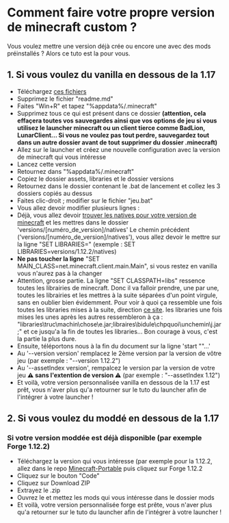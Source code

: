 # Comment faire votre propre version de minecraft custom ?

Vous voulez mettre une version déjà crée ou encore une avec des mods préinstallés ? Alors ce tuto est la pour vous.

## 1. Si vous voulez du vanilla en dessous de la 1.17 
  - Téléchargez [ces fichiers](https://github.com/gabliltraydev/Minecraft-Portable/tree/main/Version%20de%20Base)
  - Supprimez le fichier "readme.md"
  - Faites "Win+R" et tapez "%appdata%/.minecraft"
  - Supprimez tous ce qui est présent dans ce dossier **(attention, cela effaçera toutes vos sauvegardes ainsi que vos options de jeu si vous utilisez le launcher minecraft ou un client tierce comme BadLion, LunarClient... Si vous ne voulez pas tout perdre, sauvegardez tout dans un autre dossier avant de tout supprimer du dossier .minecraft)**
  - Allez sur le launcher et créez une nouvelle configuration avec la version de minecraft qui vous intéresse
  - Lancez cette version
  - Retournez dans "%appdata%/.minecraft"
  - Copiez le dossier assets, libraries et le dossier versions
  - Retournez dans le dossier contenant le .bat de lancement et collez les 3 dossiers copiés au dessus
  - Faites clic-droit ; modifier sur le fichier "jeu.bat"
 - Vous allez devoir modifier plusieurs lignes :
- Déjà, vous allez devoir [trouver les natives pour votre version de minecraft](https://soon) et les mettres dans le dossier 'versions/[numéro_de_version]/natives'
 Le chemin précédent ('versions/[numéro_de_version]/natives'), vous allez devoir le mettre sur la ligne "SET LIBRARIES=" (exemple : SET LIBRARIES=versions/1.12.2/natives)
- **Ne pas toucher la ligne** "SET MAIN_CLASS=net.minecraft.client.main.Main", si vous restez en vanilla vous n'aurez pas à la changer
- Attention, grosse partie. La ligne "SET CLASSPATH=libs" ressence toutes les librairies de minecraft. Donc il va falloir prendre, une par une, toutes les librairies et les mettres à la suite séparées d'un point virgule, sans en oublier bien évidemment.
Pour voir à quoi ça ressemble une fois toutes les libraries mises à la suite, direction [ce site](https://github.com/gabliltraydev/Minecraft-Portable/blob/main/Vanilla%201.8.9/jeu.bat). les libraries une fois mises les unes après les autres ressembleron à ça : "libraries\truc\machin\chose\e.jar;libraires\bidule\chpquoi\unchemin\j.jar;" et ce jusqu'a la fin de toutes les libraries... Bon courage à vous, c'est la partie la plus dure.
- Ensuite, téléportons nous à la fin du document sur la ligne 'start ""...' 
- Au '--version version' remplacez le 2ème version par la version de vôtre jeu (par exemple : "--version 1.12.2")
- Au '--assetIndex version', rempalcez le version par la version de votre jeu **⚠ sans l'extention de version ⚠** (par exemple : "--assetIndex 1.12")
- Et voilà, votre version personnalisée vanilla en dessous de la 1.17 est prêt, vous n'aver plus qu'a retourner sur le tuto du launcher afin de l'intégrer à votre launcher !

## 2. Si vous voulez du moddé en dessous de la 1.17 
### Si votre version moddée est déjà disponible (par exemple Forge 1.12.2)
- Téléchargez la version qui vous intéresse (par exemple pour la 1.12.2, allez dans le repo [Minecraft-Portable](https://github.com/gabliltraydev/Minecraft-Portable) puis cliquez sur Forge 1.12.2
- Cliquez sur le bouton "Code" 
- Cliquez sur Download ZIP
- Extrayez le .zip
- Ouvrez le et mettez les mods qui vous intéresse dans le dossier mods
- Et voilà, votre version personnalisée forge est prête, vous n'aver plus qu'a retourner sur le tuto du launcher afin de l'intégrer à votre launcher !




 
